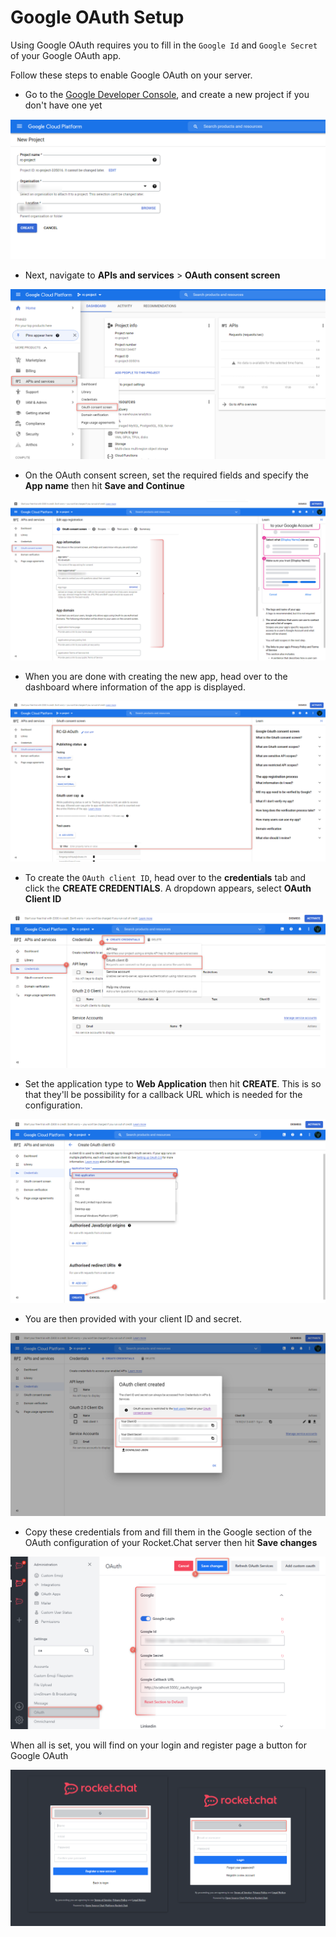 # Google OAuth Setup

Using Google OAuth requires you to fill in the `Google Id` and `Google Secret` of your Google OAuth app.

Follow these steps to enable Google OAuth on your server.

* Go to the [Google Developer Console](https://console.developers.google.com), and create a new project if you don't have one yet

![](<../../../../.gitbook/assets/image (657) (1) (1) (1) (1).png>)

* Next, navigate to **APIs and services** > **OAuth consent screen**

![](<../../../../.gitbook/assets/image (691) (1) (1).png>)

* On the OAuth consent screen, set the required fields and specify the **App name** then hit **Save and Continue**

![](<../../../../.gitbook/assets/image (640) (1) (1).png>)

* When you are done with creating the new app, head over to the dashboard where information of the app is displayed.

![](<../../../../.gitbook/assets/image (651) (1) (1).png>)

* To create the `OAuth client ID`, head over to the **credentials** tab and click the **CREATE CREDENTIALS**. A dropdown appears, select **OAuth Client ID**

![](<../../../../.gitbook/assets/image (652) (1) (1) (1).png>)

* Set the application type to **Web Application** then hit **CREATE**. This is so that they'll be possibility for a callback URL which is needed for the configuration.

![](<../../../../.gitbook/assets/image (650) (1) (1).png>)

* You are then provided with your client ID and secret.

![](<../../../../.gitbook/assets/image (642) (1) (1) (1).png>)

* Copy these credentials from and fill them in the Google section of the OAuth configuration of your Rocket.Chat server then hit **Save changes**

![](<../../../../.gitbook/assets/image (666) (1) (1).png>)

When all is set, you will find on your login and register page a button for Google OAuth

![](<../../../../.gitbook/assets/image (680) (1) (1) (1).png>)
